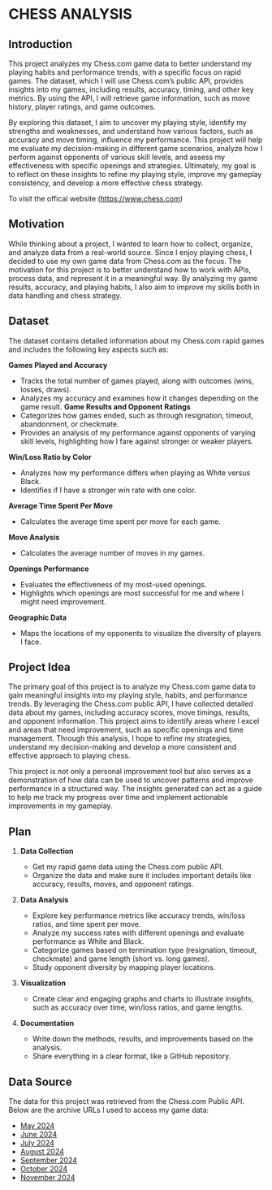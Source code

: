 # CHESS ANALYSIS

## Introduction

This project analyzes my Chess.com game data to better understand my playing habits and performance trends, with a specific focus on rapid games. The dataset, which I will use Chess.com’s public API, provides insights into my games, including results, accuracy, timing, and other key metrics. By using the API, I will retrieve  game information, such as move history, player ratings, and game outcomes.

By exploring this dataset, I aim to uncover my playing style, identify my strengths and weaknesses, and understand how various factors, such as accuracy and move timing, influence my performance. This project will help me evaluate my decision-making in different game scenarios, analyze how I perform against opponents of various skill levels, and assess my effectiveness with specific openings and strategies. Ultimately, my goal is to reflect on these insights to refine my playing style, improve my gameplay consistency, and develop a more effective chess strategy.

To visit the offical website (https://www.chess.com)

## Motivation

While thinking about a project, I wanted to learn how to collect, organize, and analyze data from a real-world source. Since I enjoy playing chess, I decided to use my own game data from Chess.com as the focus. The motivation for this project is to better understand how to work with APIs, process data, and represent it in a meaningful way. By analyzing my game results, accuracy, and playing habits, I also aim to improve my skills both in data handling and chess strategy.

## Dataset

The dataset contains detailed information about my Chess.com rapid games and includes the following key aspects such as:

 **Games Played and Accuracy**  
   - Tracks the total number of games played, along with outcomes (wins, losses, draws).  
   - Analyzes my accuracy and examines how it changes depending on the game result.
**Game Results and Opponent Ratings**  
   - Categorizes how games ended, such as through resignation, timeout, abandonment, or checkmate.  
   - Provides an analysis of my performance against opponents of varying skill levels, highlighting how I fare against stronger or weaker players.

**Win/Loss Ratio by Color**  
   - Analyzes how my performance differs when playing as White versus Black.  
   - Identifies if I have a stronger win rate with one color.

**Average Time Spent Per Move**  
   - Calculates the average time spent per move for each game.

**Move Analysis**  
   - Calculates the average number of moves in my games.  

**Openings Performance**  
   - Evaluates the effectiveness of my most-used openings.  
   - Highlights which openings are most successful for me and where I might need improvement.

**Geographic Data**  
   - Maps the locations of my opponents to visualize the diversity of players I face.

## Project Idea

The primary goal of this project is to analyze my Chess.com game data to gain meaningful insights into my playing style, habits, and performance trends. By leveraging the Chess.com public API, I have collected detailed data about my games, including accuracy scores, move timings, results, and opponent information. This project aims to identify areas where I excel and areas that need improvement, such as specific openings and time management. Through this analysis, I hope to refine my strategies, understand my decision-making  and develop a more consistent and effective approach to playing chess.

This project is not only a personal improvement tool but also serves as a demonstration of how data can be used to uncover patterns and improve performance in a structured way. The insights generated can act as a guide to help me track my progress over time and implement actionable improvements in my gameplay.


## Plan

1. **Data Collection**
   - Get my rapid game data using the Chess.com public API.
   - Organize the data and make sure it includes important details like accuracy, results, moves, and opponent ratings.

2. **Data Analysis**
   - Explore key performance metrics like accuracy trends, win/loss ratios, and time spent per move.
   - Analyze my success rates with different openings and evaluate performance as White and Black.
   - Categorize games based on termination type (resignation, timeout, checkmate) and game length (short vs. long games).
   - Study opponent diversity by mapping player locations.

3. **Visualization**
   - Create clear and engaging graphs and charts to illustrate insights, such as accuracy over time, win/loss ratios, and game lengths.

4. **Documentation**
   - Write down the methods, results, and improvements based on the analysis.
   - Share everything in a clear format, like a GitHub repository.


## Data Source

The data for this project was retrieved from the Chess.com Public API. Below are the archive URLs I used to access my game data:

- [May 2024](https://api.chess.com/pub/player/xreadytodayalex/games/2024/05)
- [June 2024](https://api.chess.com/pub/player/xreadytodayalex/games/2024/06)
- [July 2024](https://api.chess.com/pub/player/xreadytodayalex/games/2024/07)
- [August 2024](https://api.chess.com/pub/player/xreadytodayalex/games/2024/08)
- [September 2024](https://api.chess.com/pub/player/xreadytodayalex/games/2024/09)
- [October 2024](https://api.chess.com/pub/player/xreadytodayalex/games/2024/10)
- [November 2024](https://api.chess.com/pub/player/xreadytodayalex/games/2024/11)










